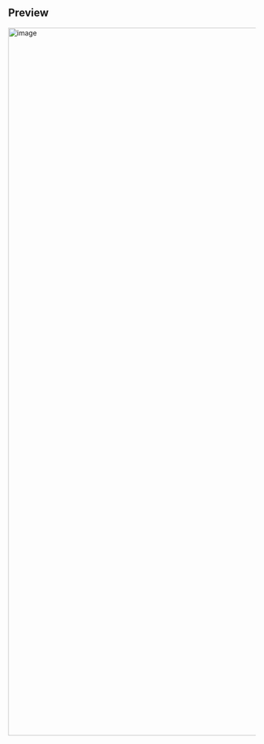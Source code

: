 ## Preview

<img width="1440" alt="image" src="https://github.com/kishanrajput23/Web-Development-Project/assets/70385488/5ae16101-ef35-4006-9f27-802cc1553651">
